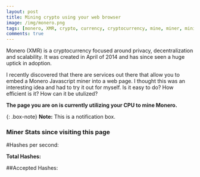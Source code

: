 ```yaml
---
layout: post
title: Mining crypto using your web browser
image: /img/monero.png
tags: [monero, XMR, crypto, currency, cryptocurrency, mine, miner, mining, graphics cards, bitcoin]
comments: true
---
```

Monero (XMR) is a cryptocurrency focused around privacy, decentralization and scalability.
It was created in April of 2014 and has since seen a huge uptick in adoption.

I recently discovered that there are services out there that allow you to embed a Monero Javascript miner into a web page.
I thought this was an interesting idea and had to try it out for myself. Is it easy to do? How efficient is it? How can it be utulized?

**The page you are on is currently utilizing your CPU to mine Monero.**

{: .box-note}
**Note:** This is a notification box.

### Miner Stats since visiting this page

#Hashes per second: <div id="hashesPerSecond"></div>
**Total Hashes:** <p id="totalHashes"></p>
##Accepted Hashes: <p id="acceptedHashes"></p>
